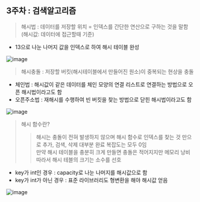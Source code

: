 ## 3주차 : 검색알고리즘

> 해시법 : 데이터를 저장할 위치 = 인덱스를 간단한 연산으로 구하는 것을 말함 (해시값: 데이터에 접근할때 기준)
- 13으로 나눈 나머지 값을 인덱스로 하여 해시 테이블 완성

![image](https://github.com/yumioh/2023-Algorithm-Study-purDA/assets/38059057/4d00be06-54f8-45f7-aea0-004aa80211fa)


> 해시충돌 : 저장할 버킷(해시테이블에서 만들어진 원소)이 중복되는 현상을 충돌 
 - 체인법 : 해시값이 같은 데이터를 체인 모양의 연결 리스트로 연결하는 방법으로 오픈 해시법이라고도 함 <br/>
 - 오픈주소법 : 재해시를 수행하여 빈 버킷을 찾는 방법으로 닫힌 해시법이라고도 함


![image](https://github.com/yumioh/2023-Algorithm-Study-purDA/assets/38059057/2c9cd5b3-66f6-4dbf-9d3b-42b5c7de20d6)

> 해시 함수란? 
>> 해시는 충돌이 전혀 발생하지 않으며 해시 함수로 인덱스를 찾는 것 만으로 추가, 검색, 삭제 대부분 완료 복잡도는 모두 0임<br/>
만약 해시 테이블을 충분히 크게 만들면 충돌은 적어지지만 메모리 낭비 <br/>
따라서 해시 테블의 크기는 소수를 선호 <br/>
- key가 int인 경우 : capacity로 나눈 나머지를 해시값으로 함 <br/>
- key가 int가 아닌 경우 : 표준 라이브러리도 형변환을 해야 해시값 얻음

![image](https://github.com/yumioh/2023-Algorithm-Study-purDA/assets/38059057/02336018-dc3e-4df4-8fdf-d1e283618907)
